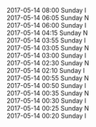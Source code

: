 2017-05-14 08:00 Sunday  I  
2017-05-14 06:05 Sunday  N  
2017-05-14 06:00 Sunday  I  
2017-05-14 04:15 Sunday  N  
2017-05-14 03:55 Sunday  I  
2017-05-14 03:05 Sunday  N  
2017-05-14 03:00 Sunday  I  
2017-05-14 02:30 Sunday  N  
2017-05-14 02:10 Sunday  I  
2017-05-14 00:55 Sunday  N  
2017-05-14 00:50 Sunday  I  
2017-05-14 00:35 Sunday  N  
2017-05-14 00:30 Sunday  I  
2017-05-14 00:25 Sunday  N  
2017-05-14 00:20 Sunday  I  
